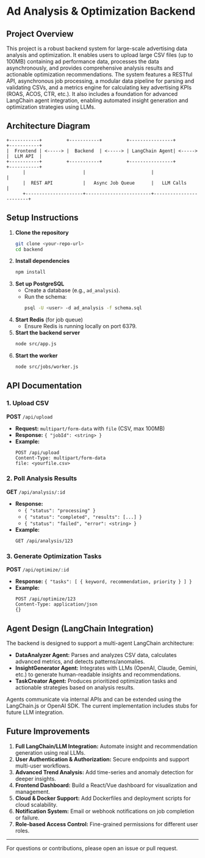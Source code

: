 # Ad Analysis & Optimization Backend

## Project Overview
This project is a robust backend system for large-scale advertising data analysis and optimization. It enables users to upload large CSV files (up to 100MB) containing ad performance data, processes the data asynchronously, and provides comprehensive analysis results and actionable optimization recommendations. The system features a RESTful API, asynchronous job processing, a modular data pipeline for parsing and validating CSVs, and a metrics engine for calculating key advertising KPIs (ROAS, ACOS, CTR, etc.). It also includes a foundation for advanced LangChain agent integration, enabling automated insight generation and optimization strategies using LLMs.

## Architecture Diagram
```
+-----------+         +-----------+         +----------------+         +-----------+
|  Frontend | <-----> |  Backend  | <-----> | LangChain Agent| <-----> |  LLM API  |
+-----------+         +-----------+         +----------------+         +-----------+
      |                     |                        |                        |
      |  REST API           |   Async Job Queue      |   LLM Calls            |
      +---------------------+------------------------+------------------------+
```

## Setup Instructions
1. **Clone the repository**
   ```sh
   git clone <your-repo-url>
   cd backend
   ```
2. **Install dependencies**
   ```sh
   npm install
   ```
3. **Set up PostgreSQL**
   - Create a database (e.g., `ad_analysis`).
   - Run the schema:
     ```sh
     psql -U <user> -d ad_analysis -f schema.sql
     ```
4. **Start Redis** (for job queue)
   - Ensure Redis is running locally on port 6379.
5. **Start the backend server**
   ```sh
   node src/app.js
   ```
6. **Start the worker**
   ```sh
   node src/jobs/worker.js
   ```

## API Documentation
### 1. Upload CSV
**POST** `/api/upload`
- **Request:** `multipart/form-data` with `file` (CSV, max 100MB)
- **Response:** `{ "jobId": <string> }`
- **Example:**
  ```http
  POST /api/upload
  Content-Type: multipart/form-data
  file: <yourfile.csv>
  ```

### 2. Poll Analysis Results
**GET** `/api/analysis/:id`
- **Response:**
  - `{ "status": "processing" }`
  - `{ "status": "completed", "results": [...] }`
  - `{ "status": "failed", "error": <string> }`
- **Example:**
  ```http
  GET /api/analysis/123
  ```

### 3. Generate Optimization Tasks
**POST** `/api/optimize/:id`
- **Response:** `{ "tasks": [ { keyword, recommendation, priority } ] }`
- **Example:**
  ```http
  POST /api/optimize/123
  Content-Type: application/json
  {}
  ```

## Agent Design (LangChain Integration)
The backend is designed to support a multi-agent LangChain architecture:
- **DataAnalyzer Agent:** Parses and analyzes CSV data, calculates advanced metrics, and detects patterns/anomalies.
- **InsightGenerator Agent:** Integrates with LLMs (OpenAI, Claude, Gemini, etc.) to generate human-readable insights and recommendations.
- **TaskCreator Agent:** Produces prioritized optimization tasks and actionable strategies based on analysis results.

Agents communicate via internal APIs and can be extended using the LangChain.js or OpenAI SDK. The current implementation includes stubs for future LLM integration.

## Future Improvements
1. **Full LangChain/LLM Integration:** Automate insight and recommendation generation using real LLMs.
2. **User Authentication & Authorization:** Secure endpoints and support multi-user workflows.
3. **Advanced Trend Analysis:** Add time-series and anomaly detection for deeper insights.
4. **Frontend Dashboard:** Build a React/Vue dashboard for visualization and management.
5. **Cloud & Docker Support:** Add Dockerfiles and deployment scripts for cloud scalability.
6. **Notification System:** Email or webhook notifications on job completion or failure.
7. **Role-based Access Control:** Fine-grained permissions for different user roles.

---
For questions or contributions, please open an issue or pull request.
